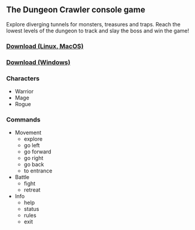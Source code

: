 ## The Dungeon Crawler console game

Explore diverging tunnels for monsters, treasures and traps. Reach the lowest levels of the dungeon to track and slay the boss and win the game!

### [Download (Linux, MacOS)](https://disk.yandex.ru/d/ke5ckphA0-1JvA)
### [Download (Windows)](https://disk.yandex.ru/d/pdak9_yorocUjw)


### Characters
* Warrior
* Mage
* Rogue

### Commands
* Movement
  * explore
  * go left
  * go forward
  * go right
  * go back
  * to entrance
* Battle
  * fight
  * retreat
* Info
  * help
  * status
  * rules
  * exit
